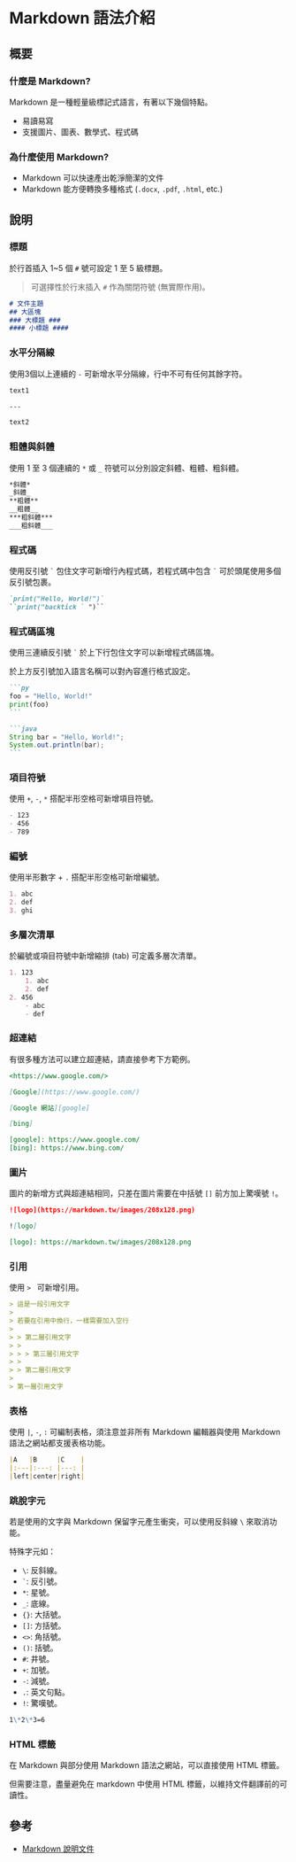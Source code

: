 # Markdown 語法介紹
## 概要
### 什麼是 Markdown?
Markdown 是一種輕量級標記式語言，有著以下幾個特點。

- 易讀易寫
- 支援圖片、圖表、數學式、程式碼

### 為什麼使用 Markdown?

- Markdown 可以快速產出乾淨簡潔的文件
- Markdown 能方便轉換多種格式 (`.docx`, `.pdf`, `.html`, etc.)


## 說明
### 標題
於行首插入 1~5 個 `#` 號可設定 1 至 5 級標題。

> 可選擇性於行末插入 `#` 作為關閉符號 (無實際作用)。

```md
# 文件主題
## 大區塊
### 大標題 ###
#### 小標題 ####
```

### 水平分隔線
使用3個以上連續的 `-` 可新增水平分隔線，行中不可有任何其餘字符。

```md
text1

---

text2
```

### 粗體與斜體
使用 1 至 3 個連續的 `*` 或 `_` 符號可以分別設定斜體、粗體、粗斜體。

```md
*斜體*
_斜體_
**粗體**
__粗體__
***粗斜體***
___粗斜體___
```

### 程式碼
使用反引號 `` ` `` 包住文字可新增行內程式碼，若程式碼中包含 `` ` `` 可於頭尾使用多個反引號包裹。
```md
`print("Hello, World!")`
``print("backtick ` ")``
```

### 程式碼區塊
使用三連續反引號 `` ` `` 於上下行包住文字可以新增程式碼區塊。

於上方反引號加入語言名稱可以對內容進行格式設定。

````md
```py
foo = "Hello, World!"	
print(foo)
```

```java
String bar = "Hello, World!";
System.out.println(bar);
```
````

### 項目符號
使用 `+`, `-`, `*` 搭配半形空格可新增項目符號。

```md
- 123
- 456
- 789
```

### 編號
使用半形數字 + `.` 搭配半形空格可新增編號。

```md
1. abc
2. def
3. ghi
```

### 多層次清單
於編號或項目符號中新增縮排 (tab) 可定義多層次清單。

```md
1. 123
	1. abc
	2. def
2. 456
	- abc
	- def
```

### 超連結
有很多種方法可以建立超連結，請直接參考下方範例。

```md
<https://www.google.com/>

[Google](https://www.google.com/)

[Google 網站][google]

[bing]

[google]: https://www.google.com/
[bing]: https://www.bing.com/
```

### 圖片
圖片的新增方式與超連結相同，只差在圖片需要在中括號 `[]` 前方加上驚嘆號 `!`。

```md
![logo](https://markdown.tw/images/208x128.png)

![logo]

[logo]: https://markdown.tw/images/208x128.png
```

### 引用
使用 `> ` 可新增引用。

```md
> 這是一段引用文字
>
> 若要在引用中換行，一樣需要加入空行
>
> > 第二層引用文字
> > 
> > > 第三層引用文字
> >
> > 第二層引用文字
>
> 第一層引用文字
```

### 表格
使用 `|`, `-`, `:` 可編制表格，須注意並非所有 Markdown 編輯器與使用 Markdown 語法之網站都支援表格功能。

```md
|A   |B     |C    |
|:---|:---: |---: |
|left|center|right|
```


### 跳脫字元
若是使用的文字與 Markdown 保留字元產生衝突，可以使用反斜線 `\` 來取消功能。

特殊字元如：

- `\`: 反斜線。
- `` ` ``: 反引號。
- `*`: 星號。
- `_`: 底線。
- `{}`: 大括號。
- `[]`: 方括號。
- `<>`: 角括號。
- `()`: 括號。
- `#`: 井號。
- `+`: 加號。
- `-`: 減號。
- `.`: 英文句點。
- `!`: 驚嘆號。

```md
1\*2\*3=6
```

### HTML 標籤
在 Markdown 與部分使用 Markdown 語法之網站，可以直接使用 HTML 標籤。

但需要注意，盡量避免在 markdown 中使用 HTML 標籤，以維持文件翻譯前的可讀性。

## 參考
- [Markdown 說明文件][Markdown]

[Markdown]: https://markdown.tw/